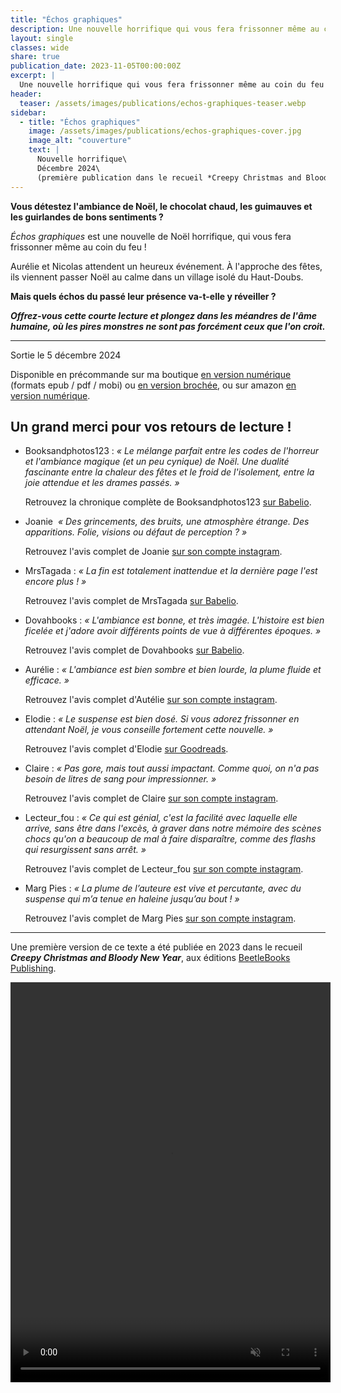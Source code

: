 ```yaml
---
title: "Échos graphiques"
description: Une nouvelle horrifique qui vous fera frissonner même au coin du feu ! Parue en novembre 2023 dans le recueil Creepy Christmas and Bloody New Year, aux éditions BeetleBooks Publishing
layout: single
classes: wide
share: true
publication_date: 2023-11-05T00:00:00Z
excerpt: |
  Une nouvelle horrifique qui vous fera frissonner même au coin du feu !<!--excerptEnd-->
header:
  teaser: /assets/images/publications/echos-graphiques-teaser.webp
sidebar:
  - title: "Échos graphiques"
    image: /assets/images/publications/echos-graphiques-cover.jpg
    image_alt: "couverture"
    text: |
      Nouvelle horrifique\
      Décembre 2024\
      (première publication dans le recueil *Creepy Christmas and Bloody New Year*, BeetleBooks Publishing, 2023)
---
```


**Vous détestez l'ambiance de Noël, le chocolat chaud, les guimauves et les guirlandes de bons sentiments&nbsp;?**

*Échos graphiques* est une nouvelle de Noël horrifique, qui vous fera frissonner même au coin du feu&nbsp;!

Aurélie et Nicolas attendent un heureux événement. À l'approche des fêtes, ils viennent passer Noël au calme dans un village isolé du Haut-Doubs.

**Mais quels échos du passé leur présence va-t-elle y réveiller&nbsp;?**

***Offrez-vous cette courte lecture et plongez dans les méandres de l'âme humaine, où les pires monstres ne sont pas forcément ceux que l'on croit.***

<hr>

Sortie le 5 décembre 2024

Disponible en précommande sur ma boutique <a href="https://catherinephanvan.sumupstore.com/article/precommande-echos-graphiques-version-ebook-formats-epub-mobi-et-pdf-inclus" target="_blank">en version numérique</a> (formats epub / pdf / mobi) ou <a href="https://catherinephanvan.sumupstore.com/article/precommande-echos-graphiques" target="_blank">en version brochée</a>, ou sur amazon <a href="https://www.amazon.fr/dp/B0DNSJ9CY4" target="_blank">en version numérique</a>.


## Un grand merci pour vos retours de lecture&nbsp;!

- Booksandphotos123&nbsp;: *«&nbsp;Le mélange parfait entre les codes de l'horreur et l'ambiance magique (et un peu cynique) de Noël. Une dualité fascinante entre la chaleur des fêtes et le froid de l'isolement, entre la joie attendue et les drames passés.&nbsp;»*

    Retrouvez la chronique complète de Booksandphotos123 <a href="https://www.babelio.com/livres/Phan-Van-chos-graphiques/1766059/critiques/4212230" target="_blank">sur Babelio</a>.

- Joanie&nbsp; *«&nbsp;Des grincements, des bruits, une atmosphère étrange. Des apparitions. Folie, visions ou défaut de perception&nbsp;?&nbsp;»*

    Retrouvez l'avis complet de Joanie <a href="https://www.instagram.com/p/DC8Vjo-oLAy" target="_blank">sur son compte instagram</a>.

- MrsTagada&nbsp;: *«&nbsp;La fin est totalement inattendue et la dernière page l'est encore plus&nbsp;!&nbsp;»*

    Retrouvez l'avis complet de MrsTagada <a href="https://www.babelio.com/livres/Phan-Van-chos-graphiques/1766059/critiques/4217330" target="_blank">sur Babelio</a>.

- Dovahbooks&nbsp;: *«&nbsp;L'ambiance est bonne, et très imagée. L'histoire est bien ficelée et j'adore avoir différents points de vue à différentes époques.&nbsp;»*

    Retrouvez l'avis complet de Dovahbooks <a href="https://www.babelio.com/livres/Phan-Van-chos-graphiques/1766059/critiques/4213915" target="_blank">sur Babelio</a>.

- Aurélie&nbsp;: *«&nbsp;L'ambiance est bien sombre et bien lourde, la plume fluide et efficace.&nbsp;»*

    Retrouvez l'avis complet d'Autélie <a href="https://www.instagram.com/winry8963/p/DC_jjSGNUko/?img_index=2" target="_blank">sur son compte instagram</a>.

- Elodie&nbsp;: *«&nbsp;Le suspense est bien dosé. Si vous adorez frissonner en attendant Noël, je vous conseille fortement cette nouvelle.&nbsp;»*

    Retrouvez l'avis complet d'Elodie <a href="https://www.goodreads.com/review/show/7050328638" target="_blank">sur Goodreads</a>.

- Claire&nbsp;: *«&nbsp;Pas gore, mais tout aussi impactant. Comme quoi, on n'a pas besoin de litres de sang pour impressionner.&nbsp;»*

    Retrouvez l'avis complet de Claire <a href="https://www.instagram.com/p/DDHLEf_tO_4/" target="_blank">sur son compte instagram</a>.

- Lecteur_fou&nbsp;: *«&nbsp;Ce qui est génial, c'est la facilité avec laquelle elle arrive, sans être dans l'excès, à graver dans notre mémoire des scènes chocs qu'on a beaucoup de mal à faire disparaître, comme des flashs qui resurgissent sans arrêt.&nbsp;»*

    Retrouvez l'avis complet de Lecteur_fou <a href="https://www.instagram.com/p/DDEn3lTNusb/" target="_blank">sur son compte instagram</a>.

- Marg Pies&nbsp;: *«&nbsp;La plume de l’auteure est vive et percutante, avec du suspense qui m’a tenue en haleine jusqu’au bout&nbsp;!&nbsp;»*

    Retrouvez l'avis complet de Marg Pies <a href="https://www.instagram.com/p/DDB1eI-tDaU/" target="_blank">sur son compte instagram</a>.


<hr>

Une première version de ce texte a été publiée en 2023 dans le recueil ***Creepy Christmas and Bloody New Year***, aux éditions <a href="https://www.instagram.com/beetlebooks_publishing/" target="_blank">BeetleBooks Publishing</a>.

<video width="512" height="640" controls muted autoplay><source src="/assets/images/publications/echos-graphiques-teaser.mp4"></video>
